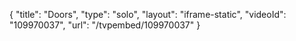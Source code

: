{
    "title": "Doors",
    "type": "solo",
    "layout": "iframe-static",
    "videoId": "109970037",
    "url": "\/tvpembed\/109970037"
}